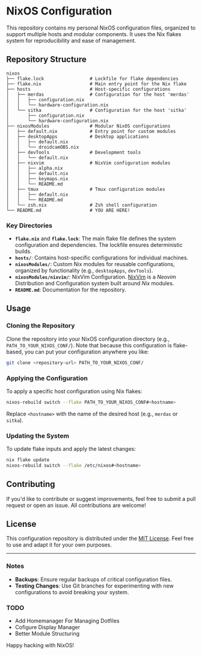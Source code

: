 # NixOS Configuration

This repository contains my personal NixOS configuration files, organized to support multiple hosts and modular components. It uses the Nix flakes system for reproducibility and ease of management.

## Repository Structure

```plaintext
nixos
├── flake.lock                 # Lockfile for flake dependencies
├── flake.nix                  # Main entry point for the Nix flake
├── hosts                      # Host-specific configurations
│   ├── merdas                 # Configuration for the host 'merdas'
│   │   ├── configuration.nix
│   │   └── hardware-configuration.nix
│   └── sitka                  # Configuration for the host 'sitka'
│       ├── configuration.nix
│       └── hardware-configuration.nix
├── nixosModules               # Modular NixOS configurations
│   ├── default.nix            # Entry point for custom modules
│   ├── desktopApps            # Desktop applications
│   │   ├── default.nix
│   │   └── droidcamOBS.nix
│   ├── devTools               # Development tools
│   │   └── default.nix
│   ├── nixvim                 # NixVim configuration modules
│   │   ├── alpha.nix
│   │   ├── default.nix
│   │   ├── keymaps.nix
│   │   └── README.md
│   ├── tmux                   # Tmux configuration modules
│   │   ├── default.nix
│   │   └── README.md
│   └── zsh.nix                # Zsh shell configuration
└── README.md                  # YOU ARE HERE!
```

### Key Directories

- **`flake.nix`** and **`flake.lock`**: The main flake file defines the system configuration and dependencies. The lockfile ensures deterministic builds.
- **`hosts/`**: Contains host-specific configurations for individual machines.
- **`nixosModules/`**: Custom Nix modules for reusable configurations, organized by functionality (e.g., `desktopApps`, `devTools`).
- **`nixosModules/nixvim/`**: NixVim Configuration. [NixVim](https://github.com/nix-community/nixvim) is a *Neovim* Distribution and Configuration system built around *Nix* modules. 
- **`README.md`**: Documentation for the repository.

## Usage

### Cloning the Repository

Clone the repository into your NixOS configuration directory (e.g., `PATH_TO_YOUR_NIXOS_CONF/`). Note that because this configuration is flake-based, you can put your configuration anywhere you like:

```bash
git clone <repository-url> PATH_TO_YOUR_NIXOS_CONF/ 
```

### Applying the Configuration

To apply a specific host configuration using Nix flakes:

```bash
nixos-rebuild switch --flake PATH_TO_YOUR_NIXOS_CONF#<hostname>
```

Replace `<hostname>` with the name of the desired host (e.g., `merdas` or `sitka`).

### Updating the System

To update flake inputs and apply the latest changes:

```bash
nix flake update
nixos-rebuild switch --flake /etc/nixos#<hostname>
```

## Contributing

If you'd like to contribute or suggest improvements, feel free to submit a pull request or open an issue. All contributions are welcome!

## License

This configuration repository is distributed under the [MIT License](LICENSE). Feel free to use and adapt it for your own purposes.

---

### Notes

- **Backups**: Ensure regular backups of critical configuration files.
- **Testing Changes**: Use Git branches for experimenting with new configurations to avoid breaking your system.

### TODO
- Add Homemanager For Managing Dotfiles
- Cofigure Display Manager
- Better Module Structuring


Happy hacking with NixOS!
